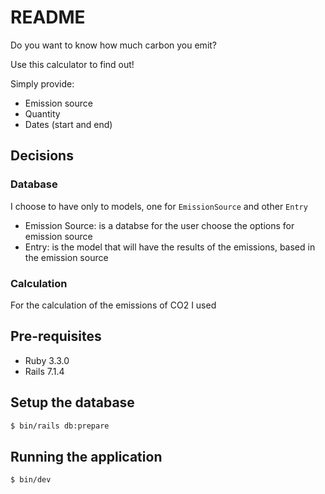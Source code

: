 # README

Do you want to know how much carbon you emit?

Use this calculator to find out!

Simply provide:

* Emission source
* Quantity
* Dates (start and end)

## Decisions

### Database
I choose to have only to models, one for `EmissionSource` and other `Entry`
- Emission Source: is a databse for the user choose the options for emission source
- Entry: is the model that will have the results of the emissions, based in the emission source

### Calculation
For the calculation of the emissions of CO2 I used 

## Pre-requisites

- Ruby 3.3.0
- Rails 7.1.4

## Setup the database

```bash
$ bin/rails db:prepare
```

## Running the application

```bash
$ bin/dev
```
